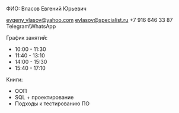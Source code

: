 ФИО: Власов Евгений Юрьевич

evgeny_vlasov@yahoo.com
evlasov@specialist.ru
+7 916 646 33 87 Telegram\WhatsApp


График занятий:
* 10:00 - 11:30
* 11:40 - 13:10
* 14:00 - 15:30
* 15:40 - 17:10



Книги: 
* ООП
* SQL + проектирование
* Подходы к тестированию ПО